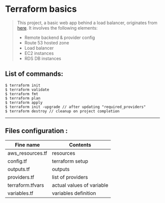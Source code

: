 # Terraform basics 

> This project, a basic web app behind a load balancer, originates from [here](https://github.com/sidpalas/devops-directive-terraform-course "devops directive terraform course").
> It involves the following elements:
> - Remote backend & provider config
> - Route 53 hosted zone
> - Load balancer
> - EC2 instances
> - RDS DB instances
 

## List of commands:

```
$ terraform init
$ terraform validate
$ terraform fmt
$ terraform plan
$ terraform apply
$ terraform init -upgrade // after updating "required_providers"
$ terraform destroy // cleanup on project completion
```
***
## Files configuration : 

| Fine name | Contents |
| ------------ | ------------- |
| aws_resources.tf | resources |
| config.tf | terraform setup |
| outputs.tf | outputs |
| providers.tf | list of providers |
| terraform.tfvars | actual values of variable |
| variables.tf | variables definition |
